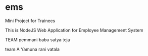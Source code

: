 # ems

Mini Project for Trainees

This is NodeJS Web Application for Employee Management System

TEAM
 pemmani babu satya teja

 team A
 Yamuna rani vatala
 
